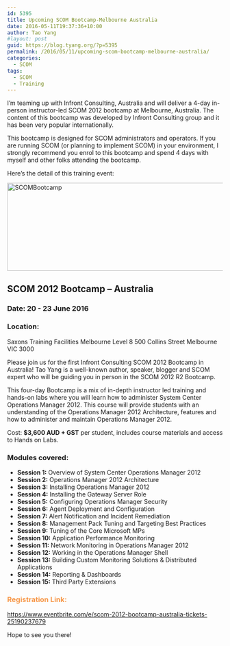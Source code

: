 ```yaml
---
id: 5395
title: Upcoming SCOM Bootcamp-Melbourne Australia
date: 2016-05-11T19:37:36+10:00
author: Tao Yang
#layout: post
guid: https://blog.tyang.org/?p=5395
permalink: /2016/05/11/upcoming-scom-bootcamp-melbourne-australia/
categories:
  - SCOM
tags:
  - SCOM
  - Training
---
```

I’m teaming up with Infront Consulting, Australia and will deliver a 4-day in-person instructor-led SCOM 2012 bootcamp at Melbourne, Australia. The content of this bootcamp was developed by Infront Consulting group and it has been very popular internationally.

This bootcamp is designed for SCOM administrators and operators. If you are running SCOM (or planning to implement SCOM) in your environment, I strongly recommend you enrol to this bootcamp and spend 4 days with myself and other folks attending the bootcamp.

Here’s the detail of this training event:

<a href="https://blog.tyang.org/wp-content/uploads/2016/05/SCOMBootcamp.png"><img style="background-image: none; padding-top: 0px; padding-left: 0px; display: inline; padding-right: 0px; border: 0px;" title="SCOMBootcamp" src="https://blog.tyang.org/wp-content/uploads/2016/05/SCOMBootcamp_thumb.png" alt="SCOMBootcamp" width="585" height="205" border="0" /></a>

## SCOM 2012 Bootcamp – Australia


### Date: 20 - 23 June 2016

### Location:

Saxons Training Facilities Melbourne <i>
</i>Level 8
500 Collins Street
Melbourne VIC 3000


Please join us for the first Infront Consulting SCOM 2012 Bootcamp in Australia! Tao Yang is a well-known author, speaker, blogger and SCOM expert who will be guiding you in person in the SCOM 2012 R2 Bootcamp.

This four-day Bootcamp is a mix of in-depth instructor led training and hands-on labs where you will learn how to administer System Center Operations Manager 2012. This course will provide students with an understanding of the Operations Manager 2012 Architecture, features and how to administer and maintain Operations Manager 2012.

Cost: **$3,600 AUD + GST** per student, includes course materials and access to Hands on Labs.

### Modules covered:

* **Session 1:** Overview of System Center Operations Manager 2012
* **Session 2:** Operations Manager 2012 Architecture
* **Session 3:** Installing Operations Manager 2012
* **Session 4:** Installing the Gateway Server Role
* **Session 5:** Configuring Operations Manager Security
* **Session 6:** Agent Deployment and Configuration
* **Session 7:** Alert Notification and Incident Remediation
* **Session 8:** Management Pack Tuning and Targeting Best Practices
* **Session 9:** Tuning of the Core Microsoft MPs
* **Session 10:** Application Performance Monitoring
* **Session 11:** Network Monitoring in Operations Manager 2012
* **Session 12:** Working in the Operations Manager Shell
* **Session 13:** Building Custom Monitoring Solutions & Distributed Applications
* **Session 14:** Reporting & Dashboards
* **Session 15:** Third Party Extensions

### <span style="color: #f79646;">Registration Link:</span>

<a title="https://www.eventbrite.com/e/scom-2012-bootcamp-australia-tickets-25190237679" href="https://www.eventbrite.com/e/scom-2012-bootcamp-australia-tickets-25190237679">https://www.eventbrite.com/e/scom-2012-bootcamp-australia-tickets-25190237679</a>

Hope to see you there!